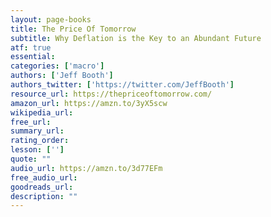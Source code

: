 ```yaml
---
layout: page-books
title: The Price Of Tomorrow
subtitle: Why Deflation is the Key to an Abundant Future
atf: true
essential: 
categories: ['macro']
authors: ['Jeff Booth']
authors_twitter: ['https://twitter.com/JeffBooth']
resource_url: https://thepriceoftomorrow.com/
amazon_url: https://amzn.to/3yX5scw
wikipedia_url: 
free_url: 
summary_url: 
rating_order: 
lesson: ['']
quote: ""
audio_url: https://amzn.to/3d77EFm
free_audio_url: 
goodreads_url: 
description: ""
---
```


